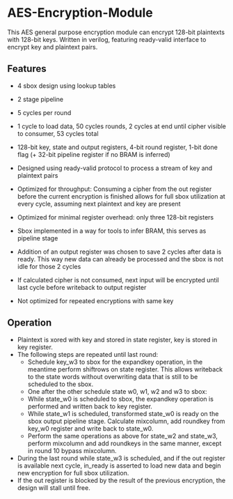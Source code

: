 # AES-Encryption-Module
This AES general purpose encryption module can encrypt 128-bit plaintexts with 128-bit keys. Written in verilog, featuring ready-valid interface to encrypt key and plaintext pairs.

## Features
- 4 sbox design using lookup tables
- 2 stage pipeline
- 5 cycles per round
- 1 cycle to load data, 50 cycles rounds, 2 cycles at end until cipher visible to consumer, 53 cycles total
- 128-bit key, state and output registers, 4-bit round register, 1-bit done flag (+ 32-bit pipeline register if no BRAM is inferred)


- Designed using ready-valid protocol to process a stream of key and plaintext pairs
- Optimized for throughput: Consuming a cipher from the out register before the current encryption is finished allows for full sbox utilization at every cycle, assuming next plaintext and key are present
- Optimized for minimal register overhead: only three 128-bit registers
- Sbox implemented in a way for tools to infer BRAM, this serves as pipeline stage
- Addition of an output register was chosen to save 2 cycles after data is ready. This way new data can already be processed and the sbox is not idle for those 2 cycles
- If calculated cipher is not consumed, next input will be encrypted until last cycle before writeback to output register
- Not optimized for repeated encryptions with same key



## Operation
- Plaintext is xored with key and stored in state register, key is stored in key register.
- The following steps are repeated until last round:
	-  Schedule key_w3 to sbox for the expandkey operation, in the meantime perform shiftrows on state register. This allows writeback to the state words without overwriting data that is still to be scheduled to the sbox.
	- One after the other schedule state w0, w1, w2 and w3 to sbox:
	- While state_w0 is scheduled to sbox, the expandkey operation is performed and written back to key register.
	- While state_w1 is scheduled, transformed state_w0 is ready on the sbox output pipeline stage. Calculate mixcolumn, add roundkey from key_w0 register and write back to state_w0.
	- Perform the same operations as above for state_w2 and state_w3, perform mixcolumn and add roundkeys in the same manner, except in round 10 bypass mixcolumn.
- During the last round while state_w3 is scheduled, and if the out register is available next cycle, in_ready is asserted to load new data and begin new encryption for full sbox utilization.
- If the out register is blocked by the result of the previous encryption, the design will stall until free.
	

